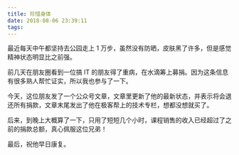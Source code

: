 ```yaml
---
title: 珍惜身体
date: 2018-08-06 23:39:11
tags:
---
```


最近每天中午都坚持去公园走上 1 万步，虽然没有防晒，皮肤黑了许多，但是感觉精神状态明显比之前强。

前几天在朋友圈看到一位搞 IT 的朋友得了重病，在水滴筹上募捐。因为这条信息有很多熟人帮忙证实，所以我也参与了一下。

今天，这位朋友发了一个公众号文章，文章里更新了他的最新状态，并表示将会退还所有捐款，文章末尾发出了他在极客帮上的技术专栏，想都没想就买了。

后来，到晚上大概算了一下，只用了短短几个小时，课程销售的收入已经超过了之前的捐款总额，真心佩服这位兄弟！

最后，祝他早日康复。


